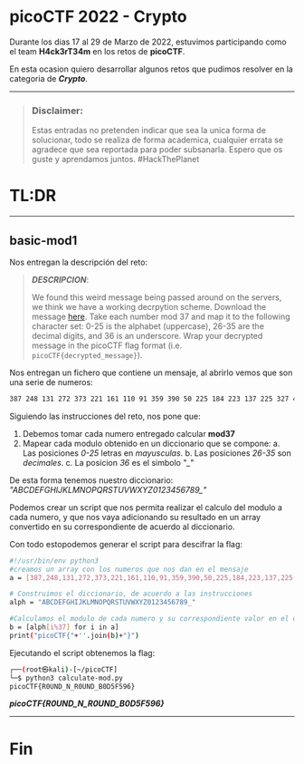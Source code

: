 # picoCTF 2022 - Crypto

Durante los dias 17 al 29 de Marzo de 2022, estuvimos participando como el team **H4ck3rT34m** en los retos de **picoCTF**.

En esta ocasion quiero desarrollar algunos retos que pudimos resolver en la categoria de ***Crypto***.

---
>### Disclaimer: 
>Estas entradas no pretenden indicar que sea la unica forma de solucionar, todo se realiza de forma academica, cualquier errata se agradece que sea reportada para poder subsanarla.
>Espero que os guste y aprendamos juntos. #HackThePlanet
 

# TL:DR

---
## **basic-mod1**

Nos entregan la descripción del reto:

> ***DESCRIPCION***:
> 
>We found this weird message being passed around on the servers, we think we have a working decrpytion scheme. 
>Download the message [here](https://artifacts.picoctf.net/c/399/message.txt). 
>Take each number mod 37 and map it to the following character set: 0-25 is the alphabet (uppercase), 26-35 are the decimal digits, and 36 is an underscore. 
>Wrap your decrypted message in the picoCTF flag format (i.e. `picoCTF{decrypted_message}`).
>

Nos entregan un fichero que contiene un mensaje, al abrirlo vemos que son una serie de numeros:
```bash
387 248 131 272 373 221 161 110 91 359 390 50 225 184 223 137 225 327 42 179 220 365
```
Siguiendo las instrucciones del reto, nos pone que:

 1. Debemos tomar cada numero entregado calcular **mod37**
 2. Mapear cada modulo obtenido en un diccionario que se compone:
	 a. Las posiciones *0-25* letras en *mayusculas*.
	 b. Las posiciones *26-35* son *decimales*.
	 c. La posicion *36* es el simbolo "*_*"

De esta forma tenemos nuestro diccionario:
*"ABCDEFGHIJKLMNOPQRSTUVWXYZ0123456789_"*

Podemos crear un script que nos permita realizar el calculo del modulo a cada numero, y que nos vaya adicionando su resultado en un array convertido en su correspondiente de acuerdo al diccionario.

Con todo estopodemos generar el script para descifrar la flag:

```bash
#!/usr/bin/env python3
#creamos un array con los numeros que nos dan en el mensaje
a = [387,248,131,272,373,221,161,110,91,359,390,50,225,184,223,137,225,327,42,179,220,365]

# Construimos el diccionario, de acuerdo a las instrucciones
alph = "ABCDEFGHIJKLMNOPQRSTUVWXYZ0123456789_"

#Calculamos el modulo de cada numero y su correspondiente valor en el diccionario, lo guardamos en un array para imprimir el resultado al final.
b = [alph[i%37] for i in a]
print("picoCTF{"+''.join(b)+"}")
```
Ejecutando el script obtenemos la flag:

```bash
┌──(root㉿kali)-[~/picoCTF]
└─$ python3 calculate-mod.py          
picoCTF{R0UND_N_R0UND_B0D5F596}
```
***picoCTF{R0UND_N_R0UND_B0D5F596}***

----------
# Fin